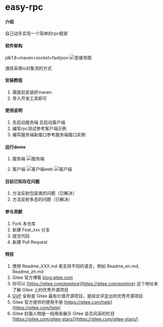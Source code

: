 # easy-rpc

#### 介绍
自己动手实现一个简单的rpc框架

#### 软件架构
jdk1.8+maven+socket+fastjson
![思维导图](https://images.gitee.com/uploads/images/2021/0331/221757_8df57b82_5489834.png "RPC思维导图.png")

通信采用io对象流的方式


#### 安装教程

1. 需提前安装好maven
2. 导入开发工具即可


#### 使用说明

1.  先启动服务端 后启动客户端
2.  编写rpc测试参考客户端示例
3.  编写服务端新接口参考服务端接口实例  

#### 运行demo

1. 服务端
![服务端](https://images.gitee.com/uploads/images/2021/0331/222322_376b61ed_5489834.png "服务端.png")


2. 客户端
![客户端web](https://images.gitee.com/uploads/images/2021/0331/225736_101928a3_5489834.png "客户端web.png")
![客户端](https://images.gitee.com/uploads/images/2021/0331/222248_f2f2c51a_5489834.png "客户端.png")

#### 目前已知存在问题

1. 方法反射包装类的问题（已解决）
2. 方法反射多态的问题（已解决）

#### 参与贡献

1.  Fork 本仓库
2.  新建 Feat_xxx 分支
3.  提交代码
4.  新建 Pull Request


#### 特技

1.  使用 Readme\_XXX.md 来支持不同的语言，例如 Readme\_en.md, Readme\_zh.md
2.  Gitee 官方博客 [blog.gitee.com](https://blog.gitee.com)
3.  你可以 [https://gitee.com/explore](https://gitee.com/explore) 这个地址来了解 Gitee 上的优秀开源项目
4.  [GVP](https://gitee.com/gvp) 全称是 Gitee 最有价值开源项目，是综合评定出的优秀开源项目
5.  Gitee 官方提供的使用手册 [https://gitee.com/help](https://gitee.com/help)
6.  Gitee 封面人物是一档用来展示 Gitee 会员风采的栏目 [https://gitee.com/gitee-stars/](https://gitee.com/gitee-stars/)
